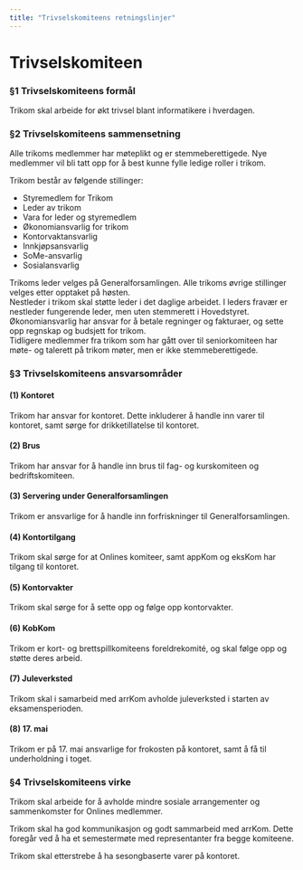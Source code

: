 ```yaml
---
title: "Trivselskomiteens retningslinjer"
---
```


Trivselskomiteen
===========

### §1 Trivselskomiteens formål

Trikom skal arbeide for økt trivsel blant informatikere i hverdagen.

### §2 Trivselskomiteens sammensetning

Alle trikoms medlemmer har møteplikt og er stemmeberettigede. Nye medlemmer vil bli tatt opp for å best kunne fylle ledige roller i trikom.

Trikom består av følgende stillinger: 

* Styremedlem for Trikom
* Leder av trikom
* Vara for leder og styremedlem
* Økonomiansvarlig for trikom
* Kontorvaktansvarlig
* Innkjøpsansvarlig
* SoMe-ansvarlig
* Sosialansvarlig


Trikoms leder velges på Generalforsamlingen. Alle trikoms øvrige stillinger velges etter opptaket på høsten.    
Nestleder i trikom skal støtte leder i det daglige arbeidet. I leders fravær er nestleder fungerende leder, men uten stemmerett i Hovedstyret.    
Økonomiansvarlig har ansvar for å betale regninger og fakturaer, og sette opp regnskap og budsjett for trikom.    
Tidligere medlemmer fra trikom som har gått over til seniorkomiteen har møte- og talerett på trikom møter, men er ikke stemmeberettigede.

### §3 Trivselskomiteens ansvarsområder

#### (1) Kontoret

Trikom har ansvar for kontoret. Dette inkluderer å handle inn varer til kontoret, samt sørge for drikketillatelse til kontoret.

#### (2) Brus

Trikom har ansvar for å handle inn brus til fag- og kurskomiteen og bedriftskomiteen.

#### (3) Servering under Generalforsamlingen

Trikom er ansvarlige for å handle inn forfriskninger til Generalforsamlingen.

#### (4) Kontortilgang

Trikom skal sørge for at Onlines komiteer, samt appKom og eksKom har tilgang til kontoret.

#### (5) Kontorvakter

Trikom skal sørge for å sette opp og følge opp kontorvakter.

#### (6) KobKom

Trikom er kort- og brettspillkomiteens foreldrekomité, og skal følge opp og støtte deres arbeid.

#### (7) Juleverksted

Trikom skal i samarbeid med arrKom avholde juleverksted i starten av eksamensperioden.

#### (8) 17. mai

Trikom er på 17. mai ansvarlige for frokosten på kontoret, samt å få til underholdning i toget.

### §4 Trivselskomiteens virke

Trikom skal arbeide for å avholde mindre sosiale arrangementer og sammenkomster for Onlines medlemmer.

Trikom skal ha god kommunikasjon og godt sammarbeid med arrKom. Dette foregår ved å ha et semestermøte med representanter fra begge komiteene.

Trikom skal etterstrebe å ha sesongbaserte varer på kontoret.